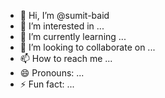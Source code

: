 - 👋 Hi, I’m @sumit-baid
- 👀 I’m interested in ...
- 🌱 I’m currently learning ...
- 💞️ I’m looking to collaborate on ...
- 📫 How to reach me ...
- 😄 Pronouns: ...
- ⚡ Fun fact: ...

<!---
sumit-baid/sumit-baid is a ✨ special ✨ repository because its `README.md` (this file) appears on your GitHub profile.
You can click the Preview link to take a look at your changes.
--->
